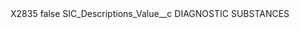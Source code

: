 <?xml version="1.0" encoding="UTF-8"?>
<CustomMetadata xmlns="http://soap.sforce.com/2006/04/metadata" xmlns:xsi="http://www.w3.org/2001/XMLSchema-instance" xmlns:xsd="http://www.w3.org/2001/XMLSchema">
    <label>X2835</label>
    <protected>false</protected>
    <values>
        <field>SIC_Descriptions_Value__c</field>
        <value xsi:type="xsd:string">DIAGNOSTIC SUBSTANCES</value>
    </values>
</CustomMetadata>
